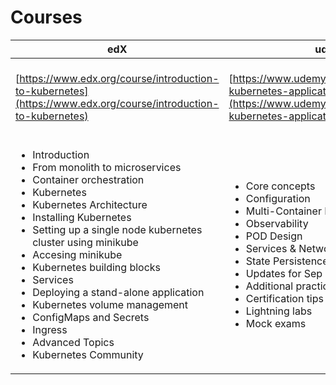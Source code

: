 # Courses

| edX                                                                                                                                                                                                                                                                                                                                                                                                                                                                                                                                     | udemy                                                                                                                                                                                                                                                                                                                          | Udemy                                                                                                                                                                                                                                                                                                                                                                                                                                            |
| --------------------------------------------------------------------------------------------------------------------------------------------------------------------------------------------------------------------------------------------------------------------------------------------------------------------------------------------------------------------------------------------------------------------------------------------------------------------------------------------------------------------------------------- | ------------------------------------------------------------------------------------------------------------------------------------------------------------------------------------------------------------------------------------------------------------------------------------------------------------------------------ | ------------------------------------------------------------------------------------------------------------------------------------------------------------------------------------------------------------------------------------------------------------------------------------------------------------------------------------------------------------------------------------------------------------------------------------------------ |
| [https://www.edx.org/course/introduction-to-kubernetes](https://www.edx.org/course/introduction-to-kubernetes)                                                                                                                                                                                                                                                                                                                                                                                                                          | [https://www.udemy.com/course/certified-kubernetes-application-developer/](https://www.udemy.com/course/certified-kubernetes-application-developer/)                                                                                                                                                                           | [https://www.udemy.com/course/certified-kubernetes-administrator-with-practice-tests/](https://www.udemy.com/course/certified-kubernetes-administrator-with-practice-tests/)                                                                                                                                                                                                                                                                     |
| <p></p><ul><li>Introduction</li><li>From monolith to microservices</li><li>Container orchestration</li><li>Kubernetes</li><li>Kubernetes Architecture</li><li>Installing Kubernetes</li><li>Setting up a single node kubernetes cluster using minikube</li><li>Accesing minikube</li><li>Kubernetes building blocks</li><li>Services</li><li>Deploying a stand-alone application</li><li>Kubernetes volume management</li><li>ConfigMaps and Secrets</li><li>Ingress</li><li>Advanced Topics</li><li>Kubernetes Community<br></li></ul> | <ul><li>Core concepts</li><li>Configuration</li><li>Multi-Container PODs</li><li>Observability</li><li>POD Design</li><li>Services &#x26; Networking</li><li>State Persistence</li><li>Updates for Sep 2021 changes</li><li>Additional practice</li><li>Certification tips</li><li>Lightning labs</li><li>Mock exams</li></ul> | <ul><li>Core concepts</li><li>Scheduling</li><li>Logging &#x26; monitoring</li><li>Application lifecycle management</li><li>Cluster maintenance</li><li>Security</li><li>Storage</li><li>Networking</li><li>Design and install a kubernetes cluster</li><li>Install kubernetes the kubeadm way</li><li>End to end tests on a kubernetes cluster</li><li>Troubleshooting</li><li>Other topics</li><li>Lightning labs</li><li>Mock exams</li></ul> |
